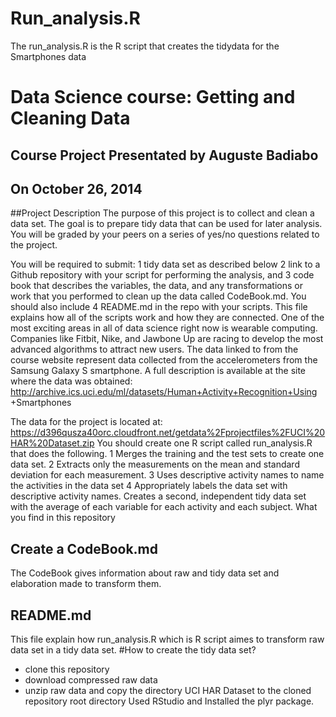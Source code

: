 Run_analysis.R
==============

The run_analysis.R is the R script that creates the tidydata for the Smartphones data

# Data Science course: Getting and Cleaning Data 

## Course Project Presentated by Auguste Badiabo
## On October 26, 2014


##Project Description
The purpose of this project is to collect and clean a data set. The goal is to prepare tidy data that can be used for later 
analysis. You will be graded by your peers on a series of yes/no questions related to the project.

You will be required to submit:
1 tidy data set as described below
2 link to a Github repository with your script for performing the analysis, and
3 code book that describes the variables, the data, and any transformations or work that you performed to clean up the data called CodeBook.md. You should also include 
4 README.md in the repo with your scripts. This file explains how all of the scripts work and how they are connected.
One of the most exciting areas in all of data science right now is wearable computing. Companies like Fitbit, Nike, and Jawbone Up are racing to develop the most 
advanced algorithms to attract new users. The data linked to from the course website represent data collected from the accelerometers from the Samsung Galaxy S 
smartphone. A full description is available at the site where the data was obtained: http://archive.ics.uci.edu/ml/datasets/Human+Activity+Recognition+Using
+Smartphones

The data for the project is located at: https://d396qusza40orc.cloudfront.net/getdata%2Fprojectfiles%2FUCI%20HAR%20Dataset.zip
You should create one R script called run_analysis.R that does the following.
1 Merges the training and the test sets to create one data set.
2 Extracts only the measurements on the mean and standard deviation for each measurement.
3 Uses descriptive activity names to name the activities in the data set
4 Appropriately labels the data set with descriptive activity names.
Creates a second, independent tidy data set with the average of each variable for each activity and each subject.
What you find in this repository

## Create a CodeBook.md
The CodeBook gives information about raw and tidy data set and elaboration made to transform them.

## README.md
This file explain how run_analysis.R which is R script aimes to transform raw data set in a tidy data set.
#How to create the tidy data set?
* clone this repository
* download compressed raw data
* unzip raw data and copy the directory UCI HAR Dataset to the cloned repository root directory
Used RStudio and Installed the plyr package.
